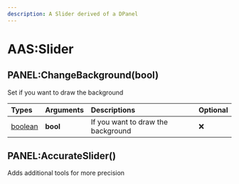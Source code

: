 ```yaml
---
description: A Slider derived of a DPanel
---
```


# AAS:Slider

## PANEL:ChangeBackground\(bool\)

Set if you want to draw the background

| Types | Arguments | Descriptions | Optional |
| :--- | :--- | :--- | :--- |
| [boolean](https://www.lua.org/pil/2.2.html) | **bool** | If you want to draw the background | ❌ |

## PANEL:AccurateSlider\(\)

Adds additional tools for more precision

